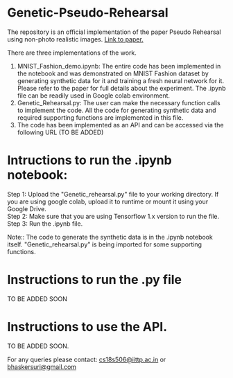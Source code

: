 # Genetic-Pseudo-Rehearsal
The repository is an official implementation of the paper  Pseudo Rehearsal using non-photo realistic images. <a href="https://arxiv.org/pdf/2004.13414.pdf"> Link to paper.</a>

There are three implementations of the work. 
1. MNIST_Fashion_demo.ipynb: The entire code has been implemented in the notebook and was demonstrated on MNIST Fashion dataset by generating synthetic data for it and training a fresh neural network for it. Please refer to the paper for full details about the experiment. The .ipynb file can be readily used in Google colab environment.
2. Genetic_Rehearsal.py: The user can make the necessary function calls to implement the code. All the code for generating synthetic data and required supporting functions are implemented in this file.
3. The code has been implemented as an API and can be accessed via the following URL (TO BE ADDED)

# Intructions to run the .ipynb notebook:

Step 1: Upload the "Genetic_rehearsal.py" file to your working directory. If you are using google colab, upload it to runtime or mount it using your Google Drive.<br>
Step 2: Make sure that you are using Tensorflow 1.x version to run the file.<br>
Step 3: Run the .ipynb file.

Note:: The code to generate the synthetic data is in the .ipynb notebook itself. "Genetic_rehearsal.py" is being imported for some supporting functions.

# Instructions to run the .py file

TO BE ADDED SOON

# Instructions to use the API.

TO BE ADDED SOON.


For any queries please contact: cs18s506@iittp.ac.in or bhaskersuri@gmail.com
